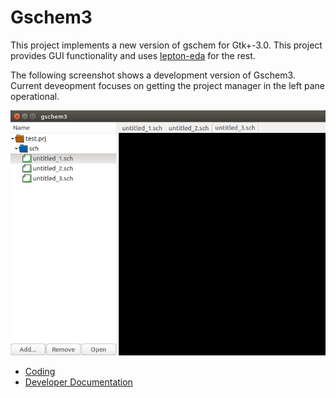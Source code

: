 # Gschem3

This project implements a new version of gschem for Gtk+-3.0. This
project provides GUI functionality and uses
[lepton-eda](https://github.com/lepton-eda)
for the rest.

The following screenshot shows a development version of Gschem3.
Current deveopment focuses on getting the project manager in the left
pane operational.

![Screenshot of Gschem3](gschem3.png)

- [Coding](coding.md)
- [Developer Documentation](dev/index.html)

